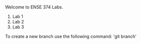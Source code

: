 Welcome to ENSE 374 Labs.

1. Lab 1
2. Lab 2
3. Lab 3

To create a new branch use the following command: 'git branch'
